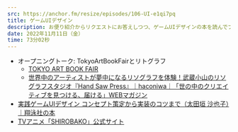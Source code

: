 ```yaml
---
src: https://anchor.fm/resize/episodes/106-UI-e1qi7pq
title: ゲームUIデザイン
description: お便り紹介からリクエストにお答えしつつ、ゲームUIデザインの本を読んでプロダクト開発におけるデザイナーとゲーム開発におけるデザイナーの違いについて考えて話してみました。
date: 2022年11月11日（金）
time: 73分02秒
---
```


- オープニングトーク: TokyoArtBookFairとリトグラフ
    - [TOKYO ART BOOK FAIR](https://tokyoartbookfair.com/)
    - [世界中のアーティストが夢中になるリソグラフを体験！武蔵小山のリソグラフスタジオ『Hand Saw Press』｜haconiwa｜「世の中のクリエイティブを見つける、届ける」WEBマガジン](https://www.haconiwa-mag.com/life/2019/05/hand-saw-press/)
- [実践ゲームUIデザイン コンセプト策定から実装のコツまで（太田垣 沙也子）｜翔泳社の本](https://www.shoeisha.co.jp/book/detail/9784798171821)
- [TVアニメ「SHIROBAKO」公式サイト](http://shirobako-anime.com/)
